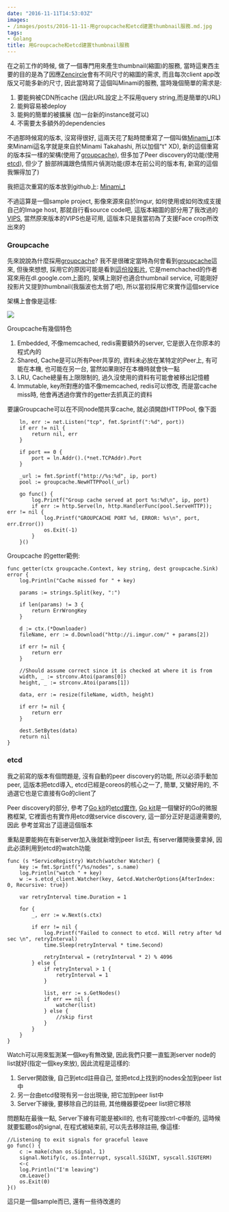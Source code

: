 ```yaml
---
date: "2016-11-11T14:53:03Z"
images:
- /images/posts/2016-11-11-用groupcache和etcd建置thumbnail服務.md.jpg
tags:
- Golang
title: 用Groupcache和etcd建置thumbnail服務
---
```

在之前工作的時候, 做了一個專門用來產生thumbnail(縮圖)的服務, 當時這東西主要的目的是為了因應[Zencircle](http://www.zencircle.com)會有不同尺寸的縮圖的需求,
而且每次client app改版又可能多新的尺寸, 因此當時寫了這個叫Minami的服務, 當時幾個簡單的需求是:

1. 要能夠被CDN所cache (因此URL設定上不採用query string,而是簡單的URL)
1. 能夠容易被deploy
1. 能夠的簡單的被擴展 (加一台新的instance就可以)
1. 不需要太多額外的dependencies

不過那時候寫的版本, 沒寫得很好, 這兩天花了點時間重寫了一個叫做[Minami_t](https://github.com/julianshen/minami_t)(本來Minami這名字就是來自於Minami Takahashi, 所以加個"t" XD),
新的這個重寫的版本採一樣的架構(使用了[groupcache](https://github.com/golang/groupcache)), 但多加了Peer discovery的功能(使用[etcd](https://github.com/coreos/etcd)), 但少了
臉部辨識跟色情照片偵測功能(原本在前公司的版本有, 新寫的這個我懶得加了)

我把這次重寫的版本放到github上: [Minami_t](https://github.com/julianshen/minami_t)

不過這算是一個sample project, 影像來源來自於Imgur, 如何使用或如何改成支援自己的Image host, 那就自行看source code吧, 這版本縮圖的部分用了我改過的[VIPS](https://github.com/julianshen/vips),
當然原來版本的VIPS也是可用, 這版本只是我當初為了支援Face crop所改出來的

### Groupcache ###

先來說說為什麼採用[groupcache](https://github.com/golang/groupcache)? 我不是很確定當時為何會看到[groupcache](https://github.com/golang/groupcache)這來, 但後來想想, 採用它的原因可能是看到[這份投影片](https://talks.golang.org/2013/oscon-dl.slide#43),
它是memchached的作者寫來用在dl.google.com上面的, 架構上剛好也適合thumbnail service, 可能剛好投影片又提到thumbnail(我腦波也太弱了吧), 所以當初採用它來實作這個service

架構上會像是這樣:

![](/images/posts/minami1.001.jpeg)

Groupcache有幾個特色

1. Embedded, 不像memcached, redis需要額外的server, 它是嵌入在你原本的程式內的
1. Shared, Cache是可以所有Peer共享的, 資料未必放在某特定的Peer上, 有可能在本機, 也可能在另一台, 當然如果剛好在本機時就會快一點
1. LRU, Cache總量有上限限制的, 過久沒使用的資料有可能會被移出記憶體
1. Immutable, key所對應的值不像memcached, redis可以修改, 而是當cache miss時, 他會再透過你實作的getter去抓真正的資料

要讓Groupcache可以在不同node間共享cache, 就必須開啟HTTPPool, 像下面

```golang
	ln, err := net.Listen("tcp", fmt.Sprintf(":%d", port))
	if err != nil {
		return nil, err
	}

	if port == 0 {
		port = ln.Addr().(*net.TCPAddr).Port
	}

	_url := fmt.Sprintf("http://%s:%d", ip, port)
	pool := groupcache.NewHTTPPool(_url)

	go func() {
		log.Printf("Group cache served at port %s:%d\n", ip, port)
		if err := http.Serve(ln, http.HandlerFunc(pool.ServeHTTP)); err != nil {
			log.Printf("GROUPCACHE PORT %d, ERROR: %s\n", port, err.Error())
			os.Exit(-1)
		}
	}()
```

Groupcache 的getter範例:

```golang
func getter(ctx groupcache.Context, key string, dest groupcache.Sink) error {
	log.Println("Cache missed for " + key)

	params := strings.Split(key, ":")

	if len(params) != 3 {
		return ErrWrongKey
	}

	d := ctx.(*Downloader)
	fileName, err := d.Download("http://i.imgur.com/" + params[2])

	if err != nil {
		return err
	}

	//Should assume correct since it is checked at where it is from
	width, _ := strconv.Atoi(params[0])
	height, _ := strconv.Atoi(params[1])

	data, err := resize(fileName, width, height)

	if err != nil {
		return err
	}

	dest.SetBytes(data)
	return nil
}
```

### etcd ###

我之前寫的版本有個問題是, 沒有自動的peer discovery的功能, 所以必須手動加peer, 這版本把etcd導入, etcd已經是coreos的核心之一了, 簡單, 又蠻好用的,
不過選它也是它直接有Go的client了

Peer discovery的部分, 參考了[Go kit](https://github.com/go-kit/kit)的[etcd實作](https://github.com/go-kit/kit/tree/master/sd/etcd),
[Go kit](https://github.com/go-kit/kit)是一個蠻好的Go的微服務框架, 它裡面也有實作用etcd做service discovery, 這一部分正好是這邊需要的, 因此
參考並寫出了這邊這個版本

重點是要能夠在有新server加入後就新增到peer list去, 有server離開後要拿掉, 因此必須利用到etcd的watch功能

```golang
func (s *ServiceRegistry) Watch(watcher Watcher) {
	key := fmt.Sprintf("/%s/nodes", s.name)
	log.Println("watch " + key)
	w := s.etcd_client.Watcher(key, &etcd.WatcherOptions{AfterIndex: 0, Recursive: true})

	var retryInterval time.Duration = 1

	for {
		_, err := w.Next(s.ctx)

		if err != nil {
			log.Printf("Failed to connect to etcd. Will retry after %d sec \n", retryInterval)
			time.Sleep(retryInterval * time.Second)

			retryInterval = (retryInterval * 2) % 4096
		} else {
			if retryInterval > 1 {
				retryInterval = 1
			}

			list, err := s.GetNodes()
			if err == nil {
				watcher(list)
			} else {
				//skip first
			}
		}
	}
}
````

Watch可以用來監測某一個key有無改變, 因此我們只要一直監測server node的list就好(指定一個key來放), 因此流程是這樣的:

1. Server開啟後, 自己到etcd註冊自己, 並把etcd上找到的nodes全加到peer list中
1. 另一台由etcd發現有另一台出現後, 把它加到peer list中
1. Server下線後, 要移除自己的註冊, 其他機器要從peer list把它移除

問題點在最後一點, Server下線有可能是被kill的, 也有可能按ctrl-c中斷的, 這時候就要監聽os的signal,
在程式被結束前, 可以先去移除註冊, 像這樣:

```golang
//Listening to exit signals for graceful leave
go func() {
	c := make(chan os.Signal, 1)
	signal.Notify(c, os.Interrupt, syscall.SIGINT, syscall.SIGTERM)
	<-c
	log.Println("I'm leaving")
	cm.Leave()
	os.Exit(0)
}()
```

這只是一個sample而已, 還有一些待改進的